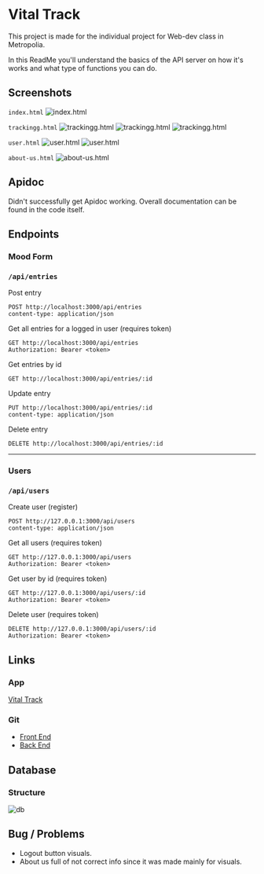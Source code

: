 # Vital Track

This project is made for the individual project for Web-dev class in Metropolia.

In this ReadMe you'll understand the basics of the API server on how it's works and what type of functions you can do.

<!--  -->

## Screenshots

`index.html`
![index.html](/readme-pics/index.png)

`trackingg.html`
![trackingg.html](/readme-pics/mood-form.png)
![trackingg.html](/readme-pics/entries.png)
![trackingg.html](/readme-pics/update-entry.png)

`user.html`
![user.html](/readme-pics/users.png)
![user.html](/readme-pics/user-info.png)

`about-us.html`
![about-us.html](/readme-pics/about-us.png)

<!--  -->

## Apidoc

Didn't successfully get Apidoc working. Overall documentation can be found in the code itself.

<!--  -->

## Endpoints

### Mood Form

### `/api/entries`

Post entry

```
POST http://localhost:3000/api/entries
content-type: application/json
```

Get all entries for a logged in user (requires token)

```
GET http://localhost:3000/api/entries
Authorization: Bearer <token>
```

Get entries by id

```
GET http://localhost:3000/api/entries/:id
```

Update entry

```
PUT http://localhost:3000/api/entries/:id
content-type: application/json
```

Delete entry

```
DELETE http://localhost:3000/api/entries/:id
```

---

### Users

### `/api/users`

Create user (register)

```
POST http://127.0.0.1:3000/api/users
content-type: application/json
```

Get all users (requires token)

```
GET http://127.0.0.1:3000/api/users
Authorization: Bearer <token>
```

Get user by id (requires token)

```
GET http://127.0.0.1:3000/api/users/:id
Authorization: Bearer <token>
```

Delete user (requires token)

```
DELETE http://127.0.0.1:3000/api/users/:id
Authorization: Bearer <token>
```

<!--  -->

## Links

### App
[Vital Track](https://hyte-server.northeurope.cloudapp.azure.com)

### Git
- [Front End](https://github.com/silvamaa/vite/tree/porjekti/vite-project)
- [Back End](https://github.com/silvamaa/hyte-back/tree/projekti)

<!--  -->

## Database

### Structure
![db](/readme-pics/VitalTrack-db-structure.png)

<!--  -->

## Bug / Problems

- Logout button visuals.
- About us full of not correct info since it was made mainly for visuals.
